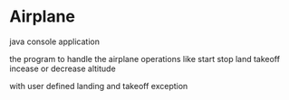 # Airplane
java console application

the program to handle the airplane operations like 
start 
stop
land
takeoff
incease or decrease altitude

with user defined landing and takeoff exception

